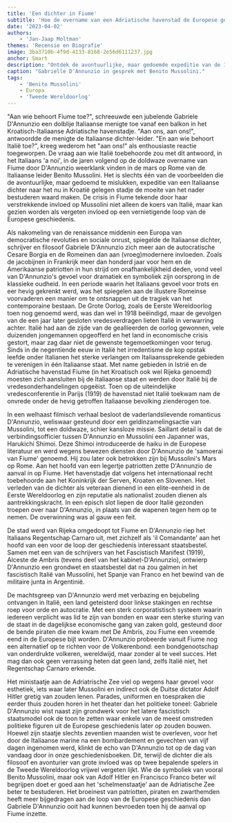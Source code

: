```yaml
---
title: 'Een dichter in Fiume'
subtitle: 'Hoe de overname van een Adriatische havenstad de Europese geschiedenis tekende'
date: '2023-04-02'
authors:
    - 'Jan-Jaap Moltman'
themes: 'Recensie en Biografie'
image: 3ba3710b-4f9d-4133-8168-2e56d6111237.jpg
anchor: Smart
description: "Ontdek de avontuurlijke, maar gedoemde expeditie van de Italiaanse dichter Gabriele D'Annunzio naar het nu in Kroatië gelegen stadje Fiume en de verstrekkende invloed daarvan op Italië en de Europese geschiedenis."
caption: "Gabrielle D'Annunzio in gesprek met Benito Mussolini."
tags:
    - 'Benito Mussolini'
    - Europa
    - 'Tweede Wereldoorlog'
---
```


"Aan wie behoort Fiume toe?", schreeuwde een jubelende Gabriele D'Annunzio een dolblije Italiaanse menigte toe vanaf een balkon in het Kroatisch-Italiaanse Adriatische havenstadje. "Aan ons, aan ons!", antwoordde de menigte de Italiaanse dichter-leider. "En aan wie behoort Italië toe?", kreeg wederom het "aan ons!" als enthousiaste reactie toegeworpen. De vraag aan wie Italië toebehoorde zou met dit antwoord, in het Italiaans 'a noi', in de jaren volgend op de doldwaze overname van Fiume door D'Annunzio weerklank vinden in de mars op Rome van de Italiaanse leider Benito Mussolini. Het is slechts één van de voorbeelden die de avontuurlijke, maar gedoemd te mislukken, expeditie van een Italiaanse dichter naar het nu in Kroatië gelegen stadje de moeite van het nader bestuderen waard maken. De crisis in Fiume tekende door haar verstrekkende invloed op Mussolini niet alleen de koers van Italië, maar kan gezien worden als vergeten invloed op een vernietigende loop van de Europese geschiedenis.

Als nakomeling van de renaissance middenin een Europa van democratische revoluties en sociale onrust, spiegelde de Italiaanse dichter, schrijver en filosoof Gabriele D'Annunzio zich meer aan de autocratische Cesare Borgia en de Romeinen dan aan (vroeg)modernere invloeden. Zoals de jacobijnen in Frankrijk meer dan honderd jaar voor hem en de Amerikaanse patriotten in hun strijd om onafhankelijkheid deden, vond veel van D'Annunzio's gevoel voor dramatiek en symboliek zijn oorsprong in de klassieke oudheid. In een periode waarin het Italiaans gevoel voor trots en eer hevig gekrenkt werd, was het spiegelen aan de illustere Romeinse voorvaderen een manier om te ontsnappen uit de tragiek van het contemporaine bestaan. De Grote Oorlog, zoals de Eerste Wereldoorlog toen nog genoemd werd, was dan wel in 1918 beëindigd, maar de gevolgen van de een jaar later gesloten vredesverdragen lieten Italië in verwarring achter. Italië had aan de zijde van de geallieerden de oorlog gewonnen, vele duizenden jongemannen opgeofferd en het land in economische crisis gestort, maar zag daar niet de gewenste tegemoetkomingen voor terug. Sinds in de negentiende eeuw in Italië het irredentisme de kop opstak leefde onder Italianen het sterke verlangen om Italiaanssprekende gebieden te verenigen in één Italiaanse staat. Met name gebieden in Istrië en de Adriatische havenstad Fiume (in het Kroatisch ook wel Rijeka genoemd) moesten zich aansluiten bij de Italiaanse staat en werden door Italië bij de vredesonderhandelingen opgeëist. Toen op de uiteindelijke vredesconferentie in Parijs (1919) de havenstad niet Italië toekwam nam de onvrede onder de hevig getroffen Italiaanse bevolking zienderogen toe. 

In een welhaast filmisch verhaal besloot de vaderlandslievende romanticus D'Annunzio, weliswaar gesteund door een geldinzamelingsactie van Mussolini, tot een doldwaze, schier kansloze missie. Saillant detail is dat de verbindingsofficier tussen D'Annunzio en Mussolini een Japanner was, Harukichi Shimoi. Deze Shimoi introduceerde de haiku in de Europese literatuur en werd wegens bewezen diensten door D'Annunzio de 'samoerai van Fiume' genoemd. Hij zou later ook betrokken zijn bij Mussolini's Mars op Rome. Aan het hoofd van een legertje patriotten zette D'Annunzio de aanval in op Fiume. Het havenstadje dat volgens het internationaal recht toebehoorde aan het Koninkrijk der Serven, Kroaten en Slovenen. Het verleden van de dichter als veteraan dienend in een elite-eenheid in de Eerste Wereldoorlog en zijn reputatie als nationalist zouden dienen als aantrekkingskracht. In een episch slot liepen de door Italië gezonden troepen over naar D'Annunzio, in plaats van de wapenen tegen hem op te nemen. De overwinning was al gauw een feit. 

De stad werd van Rijeka omgedoopt tot Fiume en D'Annunzio riep het Italiaans Regentschap Carnaro uit, met zichzelf als 'il Comandante' aan het hoofd van een voor de loop der geschiedenis interessant staatsbestel. Samen met een van de schrijvers van het Fascistisch Manifest (1919), Alceste de Ambris (tevens deel van het kabinet-D'Annunzio), ontwierp D'Annunzio een grondwet en staatsbestel dat na zou galmen in het fascistisch Italië van Mussolini, het Spanje van Franco en het bewind van de militaire junta in Argentinië. 

De machtsgreep van D'Annunzio werd met verbazing en bejubeling ontvangen in Italië, een land geteisterd door linkse stakingen en rechtse roep voor orde en autocratie. Met een sterk corporatistisch systeem waarin iedereen verplicht was lid te zijn van bonden en waar een sterke sturing van de staat in de dagelijkse economische gang van zaken gold, gesteund door de bende piraten die mee kwam met De Ambris, zou Fiume een vreemde eend in de Europese bijt worden. D'Annunzio probeerde vanuit Fiume nog een alternatief op te richten voor de Volkerenbond: een bondgenootschap van onderdrukte volkeren, wereldwijd, maar zonder al te veel succes. Het mag dan ook geen verrassing heten dat geen land, zelfs Italië niet, het Regentschap Carnaro erkende.

Het ministaatje aan de Adriatrische Zee viel op wegens haar gevoel voor esthetiek, iets waar later Mussolini en indirect ook de Duitse dictator Adolf Hitler gretig van zouden lenen. Parades, uniformen en toespraken die eerder thuis zouden horen in het theater dan het politieke toneel: Gabriele D'Annunzio wist naast zijn grondwerk voor het latere fascistisch staatsmodel ook de toon te zetten waar enkele van de meest omstreden politieke figuren uit de Europese geschiedenis later op zouden bouwen. Hoewel zijn staatje slechts zeventien maanden wist te overleven, voor het door de Italiaanse marine na een bombardement en gevechten van vijf dagen ingenomen werd, klinkt de echo van D'Annunzio tot op de dag van vandaag door in onze geschiedenisboeken. Dit, terwijl de dichter die als filosoof en avonturier van grote invloed was op twee bepalende spelers in de Tweede Wereldoorlog vrijwel vergeten lijkt. Wie de symboliek van vooral Benito Mussolini, maar ook van Adolf Hitler en Francisco Franco beter wil begrijpen doet er goed aan het 'schelmenstaatje' aan de Adriatische Zee beter te bestuderen. Het broeinest van patriotten, piraten en zwarthemden heeft meer bijgedragen aan de loop van de Europese geschiedenis dan Gabriele D'Annunzio ooit had kunnen bevroeden toen hij de aanval op Fiume inzette.
